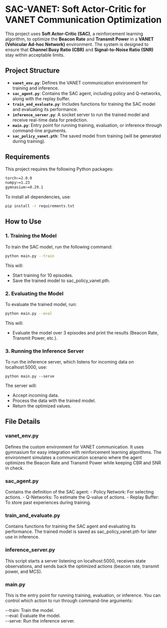 # SAC-VANET: Soft Actor-Critic for VANET Communication Optimization

This project uses **Soft Actor-Critic (SAC)**, a reinforcement learning algorithm, to optimize the **Beacon Rate** and **Transmit Power** in a **VANET (Vehicular Ad-hoc Network)** environment. The system is designed to ensure that **Channel Busy Ratio (CBR)** and **Signal-to-Noise Ratio (SNR)** stay within acceptable limits.

## Project Structure

- **`vanet_env.py`**: Defines the VANET communication environment for training and inference.
- **`sac_agent.py`**: Contains the SAC agent, including policy and Q-networks, along with the replay buffer.
- **`train_and_evaluate.py`**: Includes functions for training the SAC model and evaluating its performance.
- **`inference_server.py`**: A socket server to run the trained model and receive real-time data for prediction.
- **`main.py`**: Entry point for running training, evaluation, or inference through command-line arguments.
- **`sac_policy_vanet.pth`**: The saved model from training (will be generated during training).

## Requirements

This project requires the following Python packages:

```bash
torch>=2.0.0
numpy>=1.23
gymnasium>=0.29.1
```

To install all dependencies, use:
```bash
pip install -r requirements.txt
```

## How to Use
### 1. Training the Model
To train the SAC model, run the following command:
```bash
python main.py --train
```

This will:
- Start training for 10 episodes.
- Save the trained model to sac_policy_vanet.pth.


### 2. Evaluating the Model

To evaluate the trained model, run:
```bash
python main.py --eval
```

This will:
- Evaluate the model over 3 episodes and print the results (Beacon Rate, Transmit Power, etc.).


### 3. Running the Inference Server

To run the inference server, which listens for incoming data on localhost:5000, use:
```
python main.py --serve
```

The server will:
- Accept incoming data.
- Process the data with the trained model.
- Return the optimized values.


## File Details
### vanet_env.py
<p>Defines the custom environment for VANET communication. It uses gymnasium for easy integration with reinforcement learning algorithms. The environment simulates a communication scenario where the agent optimizes the Beacon Rate and Transmit Power while keeping CBR and SNR in check. </p>

### sac_agent.py
<p>Contains the definition of the SAC agent:
- Policy Network: For selecting actions.
- Q-Networks: To estimate the Q-value of actions.
- Replay Buffer: To store past experiences during training.</p>

### train_and_evaluate.py
<p>Contains functions for training the SAC agent and evaluating its performance. The trained model is saved as sac_policy_vanet.pth for later use in inference.</p>

### inference_server.py
<p>This script starts a server listening on localhost:5000, receives state observations, and sends back the optimized actions (beacon rate, transmit power, and MCS).</p>

### main.py
<p>This is the entry point for running training, evaluation, or inference. You can control which action to run through command-line arguments:</p>
<div>--train: Train the model.</div>
<div>--eval: Evaluate the model.</div>
<div>--serve: Run the inference server.</div>
